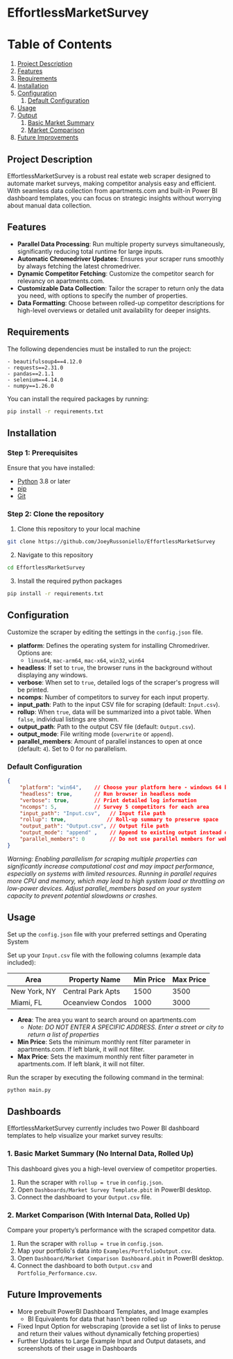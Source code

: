 # EffortlessMarketSurvey
# Table of Contents
1. [Project Description](#project-description)
2. [Features](#features)
3. [Requirements](#requirements)
4. [Installation](#installation)
5. [Configuration](#configuration)
   1. [Default Configuration](#default-configuration)
6. [Usage](#usage)
7. [Output](#output)
    1. [Basic Market Summary](#1-basic-market-summary-no-internal-data-rolled-up)
    2. [Market Comparison](#2-market-comparison-with-internal-data-rolled-up)
8. [Future Improvements](#future-improvements)
## Project Description
EffortlessMarketSurvey is a robust real estate web scraper designed to automate market surveys, making competitor analysis easy and efficient. With seamless data collection from apartments.com and built-in Power BI dashboard templates, you can focus on strategic insights without worrying about manual data collection.

## Features
- **Parallel Data Processing**: Run multiple property surveys simultaneously, significantly reducing total runtime for large inputs.
- **Automatic Chromedriver Updates**: Ensures your scraper runs smoothly by always fetching the latest chromedriver.
- **Dynamic Competitor Fetching**: Customize the competitor search for relevancy on apartments.com.
- **Customizable Data Collection**: Tailor the scraper to return only the data you need, with options to specify the number of properties.
- **Data Formatting**: Choose between rolled-up competitor descriptions for high-level overviews or detailed unit availability for deeper insights.

## Requirements 
The following dependencies must be installed to run the project:

    - beautifulsoup4==4.12.0
    - requests==2.31.0
    - pandas==2.1.1
    - selenium==4.14.0
    - numpy==1.26.0
    
You can install the required packages by running:

``` bash
pip install -r requirements.txt
```

## Installation
### Step 1: Prerequisites
Ensure that you have installed:
- [Python](https://www.python.org/downloads/) 3.8 or later
- [pip](https://pip.pypa.io/en/stable/installation/)
- [Git](https://git-scm.com/book/en/v2/Getting-Started-Installing-Git)

### Step 2: Clone the repository
1. Clone this repository to your local machine
```bash
git clone https://github.com/JoeyRussoniello/EffortlessMarketSurvey
```
2. Navigate to this repository
``` bash
cd EffortlessMarketSurvey
```
3. Install the required python packages
``` bash
pip install -r requirements.txt
```

## Configuration
Customize the scraper by editing the settings in the `config.json` file.

- **platform**: Defines the operating system for installing Chromedriver. Options are:
  - `linux64`, `mac-arm64`, `mac-x64`, `win32`, `win64`
- **headless**: If set to `true`, the browser runs in the background without displaying any windows.
- **verbose**: When set to `true`, detailed logs of the scraper's progress will be printed.
- **ncomps**: Number of competitors to survey for each input property.
- **input_path**: Path to the input CSV file for scraping (default: `Input.csv`).
- **rollup**: When `true`, data will be summarized into a pivot table. When `false`, individual listings are shown.
- **output_path**: Path to the output CSV file (default: `Output.csv`).
- **output_mode**: File writing mode (`overwrite` or `append`).
- **parallel_members**: Amount of parallel instances to open at once (default: `4`). Set to 0 for no parallelism.

### Default Configuration
```json
{
    "platform": "win64",    // Choose your platform here - windows 64 by default
    "headless": true,       // Run browser in headless mode
    "verbose": true,        // Print detailed log information
    "ncomps": 5,            // Survey 5 competitors for each area
    "input_path": "Input.csv",   // Input file path
    "rollup": true,             // Roll-up summary to preserve space
    "output_path": "Output.csv", // Output file path
    "output_mode": "append" ,    // Append to existing output instead of overwriting
    "parallel_members": 0        // Do not use parallel members for web scraping
}
```
*Warning: Enabling parallelism for scraping multiple properties can significantly increase computational cost and may impact performance, especially on systems with limited resources. Running in parallel requires more CPU and memory, which may lead to high system load or throttling on low-power devices. Adjust parallel_members based on your system capacity to prevent potential slowdowns or crashes.*

## Usage
Set up the `config.json` file with your preferred settings and Operating System

Set up your `Input.csv` file with the following columns (example data included):

| Area          | Property Name     | Min Price | Max Price |
|---------------|-------------------|-----------|-----------|
| New York, NY  | Central Park Apts | 1500      | 3500      |
| Miami, FL     | Oceanview Condos  | 1000      | 3000      |

- **Area**: The area you want to search around on apartments.com
  - *Note: DO NOT ENTER A SPECIFIC ADDRESS. Enter a street or city to return a list of properties*
- **Min Price**: Sets the minimum monthly rent filter parameter in apartments.com. If left blank, it will not filter.
- **Max Price**: Sets the maximum monthly rent filter parameter in apartments.com. If left blank, it will not filter.


Run the scraper by executing the following command in the terminal:
``` bash
python main.py
```

## Dashboards
EffortlessMarketSurvey currently includes two Power BI dashboard templates to help visualize your market survey results:

### 1. Basic Market Summary (No Internal Data, Rolled Up)
This dashboard gives you a high-level overview of competitor properties.

1. Run the scraper with `rollup = true` in `config.json`.
2. Open `Dashboards/Market Survey Template.pbit` in PowerBI desktop.
3. Connect the dashboard to your `Output.csv` file.

### 2. Market Comparison (With Internal Data, Rolled Up)
Compare your property’s performance with the scraped competitor data.

1. Run the scraper with `rollup = true` in `config.json`.
2. Map your portfolio's data into `Examples/PortfolioOutput.csv`.
2. Open `Dashboard/Market Comparison Dashboard.pbit` in PowerBI desktop.
3. Connect the dashboard to both `Output.csv` and `Portfolio_Performance.csv`.

## Future Improvements
- More prebuilt PowerBI Dashboard Templates, and Image examples
    - BI Equivalents for data that hasn't been rolled up
- Fixed Input Option for webscraping (provide a set list of links to peruse and return their values without dynamically fetching properties)
- Further Updates to Large Example Input and Output datasets, and screenshots of their usage in Dashboards
